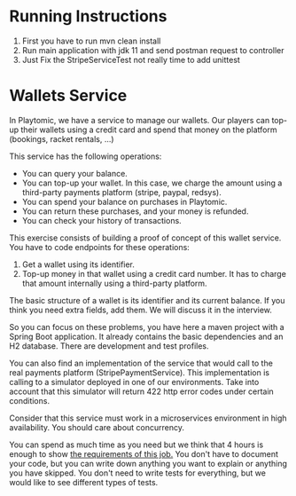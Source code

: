 # Running Instructions
1. First you have to run mvn clean install
2. Run main application with jdk 11 and send postman request to controller
3. Just Fix the StripeServiceTest not really time to add unittest


# Wallets Service
In Playtomic, we have a service to manage our wallets. Our players can top-up their wallets using a credit card and spend that money on the platform (bookings, racket rentals, ...)

This service has the following operations:
- You can query your balance.
- You can top-up your wallet. In this case, we charge the amount using a third-party payments platform (stripe, paypal, redsys).
- You can spend your balance on purchases in Playtomic.
- You can return these purchases, and your money is refunded.
- You can check your history of transactions.

This exercise consists of building a proof of concept of this wallet service.
You have to code endpoints for these operations:
1. Get a wallet using its identifier.
1. Top-up money in that wallet using a credit card number. It has to charge that amount internally using a third-party platform.

The basic structure of a wallet is its identifier and its current balance. If you think you need extra fields, add them. We will discuss it in the interview.

So you can focus on these problems, you have here a maven project with a Spring Boot application. It already contains
the basic dependencies and an H2 database. There are development and test profiles.

You can also find an implementation of the service that would call to the real payments platform (StripePaymentService).
This implementation is calling to a simulator deployed in one of our environments. Take into account
that this simulator will return 422 http error codes under certain conditions.

Consider that this service must work in a microservices environment in high availability. You should care about concurrency.

You can spend as much time as you need but we think that 4 hours is enough to show [the requirements of this job.](OFFER.md)
You don't have to document your code, but you can write down anything you want to explain or anything you have skipped.
You don't need to write tests for everything, but we would like to see different types of tests.